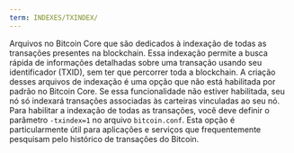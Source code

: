 ```yaml
---
term: INDEXES/TXINDEX/
---
```


Arquivos no Bitcoin Core que são dedicados à indexação de todas as transações presentes na blockchain. Essa indexação permite a busca rápida de informações detalhadas sobre uma transação usando seu identificador (TXID), sem ter que percorrer toda a blockchain. A criação desses arquivos de indexação é uma opção que não está habilitada por padrão no Bitcoin Core. Se essa funcionalidade não estiver habilitada, seu nó só indexará transações associadas às carteiras vinculadas ao seu nó. Para habilitar a indexação de todas as transações, você deve definir o parâmetro `-txindex=1` no arquivo `bitcoin.conf`. Esta opção é particularmente útil para aplicações e serviços que frequentemente pesquisam pelo histórico de transações do Bitcoin.